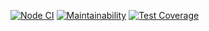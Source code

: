 [![Node CI](https://github.com/AlexBalykin/Scripts/workflows/Node%20CI/badge.svg)](https://github.com/AlexBalykin/Scripts/actions)
[![Maintainability](https://api.codeclimate.com/v1/badges/78e7ba7c5bd823ab29f6/maintainability)](https://codeclimate.com/github/AlexBalykin/Scripts/maintainability)
[![Test Coverage](https://api.codeclimate.com/v1/badges/78e7ba7c5bd823ab29f6/test_coverage)](https://codeclimate.com/github/AlexBalykin/Scripts/test_coverage)